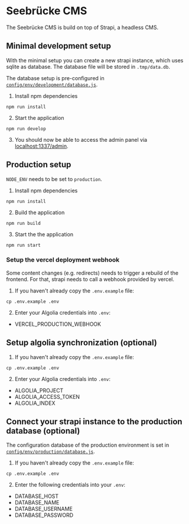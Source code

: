 # Seebrücke CMS

The Seebrücke CMS is build on top of Strapi, a headless CMS.

## Minimal development setup

With the minimal setup you can create a new strapi instance, which uses sqlite as database. The database file will be stored in `.tmp/data.db`.

The database setup is pre-configured in [`config/env/development/database.js`](/config/env/development/database.js).

1. Install npm dependencies

`npm run install`

2. Start the application

`npm run develop`

3. You should now be able to access the admin panel via [localhost:1337/admin](http://localhost:1337/admin).


## Production setup

`NODE_ENV` needs to be set to `production`.

1. Install npm dependencies

`npm run install`

2. Build the application

`npm run build`

3. Start the the application

`npm run start`


### Setup the vercel deployment webhook

Some content changes (e.g. redirects) needs to trigger a rebuild of the frontend. For that, strapi needs to call a webhook provided by vercel.

1. If you haven't already copy the `.env.example` file:

`cp .env.example .env`

2. Enter your Algolia credentials into `.env`:

- VERCEL_PRODUCTION_WEBHOOK


## Setup algolia synchronization (optional)

1. If you haven't already copy the `.env.example` file:

`cp .env.example .env`

2. Enter your Algolia credentials into `.env`:

- ALGOLIA_PROJECT
- ALGOLIA_ACCESS_TOKEN
- ALGOLIA_INDEX


## Connect your strapi instance to the production database (optional)

The configuration database of the production environment is set in [`config/env/production/database.js`](/config/env/production/database.js).

1. If you haven't already copy the `.env.example` file:

`cp .env.example .env`

2. Enter the following credentials into your `.env`:

- DATABASE_HOST
- DATABASE_NAME
- DATABASE_USERNAME
- DATABASE_PASSWORD
